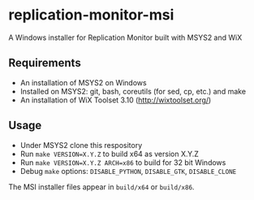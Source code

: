 # replication-monitor-msi
A Windows installer for Replication Monitor built with MSYS2 and WiX

## Requirements
* An installation of MSYS2 on Windows
* Installed on MSYS2: git, bash, coreutils (for sed, cp, etc.) and make
* An installation of WiX Toolset 3.10 (http://wixtoolset.org/)

## Usage
* Under MSYS2 clone this respository
* Run `make VERSION=X.Y.Z` to build x64 as version X.Y.Z
* Run `make VERSION=X.Y.Z ARCH=x86` to build for 32 bit Windows
* Debug `make` options: `DISABLE_PYTHON`, `DISABLE_GTK`, `DISABLE_CLONE`

The MSI installer files appear in `build/x64` or `build/x86`.
